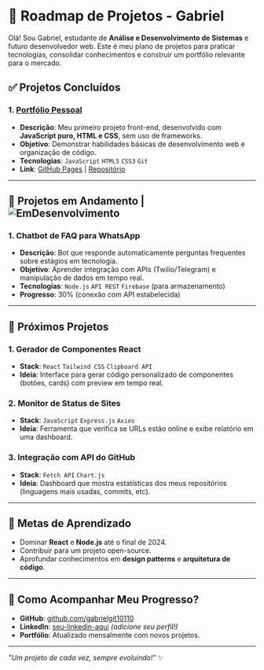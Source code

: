# 🚀 Roadmap de Projetos - Gabriel 

Olá! Sou Gabriel, estudante de **Análise e Desenvolvimento de Sistemas** e futuro desenvolvedor web. Este é meu plano de projetos para praticar tecnologias, consolidar conhecimentos e construir um portfólio relevante para o mercado.

## ✅ **Projetos Concluídos**

### 1. [Portfólio Pessoal](https://gabrielgit10110.github.io/)
- **Descrição**: Meu primeiro projeto front-end, desenvolvido com **JavaScript puro, HTML e CSS**, sem uso de frameworks.
- **Objetivo**: Demonstrar habilidades básicas de desenvolvimento web e organização de código.
- **Tecnologias**: `JavaScript` `HTML5` `CSS3` `Git`
- **Link**: [GitHub Pages](https://gabrielgit10110.github.io/) | [Repositório](https://github.com/gabrielgit10110/gabrielgit10110.github.io)

---

## 🔧 **Projetos em Andamento** | ![EmDesenvolvimento](https://img.shields.io/badge/fase_de-planejamento-orange)

### 1. **Chatbot de FAQ para WhatsApp**
- **Descrição**: Bot que responde automaticamente perguntas frequentes sobre estágios em tecnologia.
- **Objetivo**: Aprender integração com APIs (Twilio/Telegram) e manipulação de dados em tempo real.
- **Tecnologias**: `Node.js` `API REST` `Firebase` (para armazenamento)
- **Progresso**: 30% (conexão com API estabelecida)

---

## 📅 **Próximos Projetos**

### 1. **Gerador de Componentes React**
- **Stack**: `React` `Tailwind CSS` `Clipboard API`
- **Ideia**: Interface para gerar código personalizado de componentes (botões, cards) com preview em tempo real.

### 2. **Monitor de Status de Sites**
- **Stack**: `JavaScript` `Express.js` `Axios`
- **Ideia**: Ferramenta que verifica se URLs estão online e exibe relatório em uma dashboard.

### 3. **Integração com API do GitHub**
- **Stack**: `Fetch API` `Chart.js`
- **Ideia**: Dashboard que mostra estatísticas dos meus repositórios (linguagens mais usadas, commits, etc).

---

## 🌱 **Metas de Aprendizado**
- Dominar **React** e **Node.js** até o final de 2024.
- Contribuir para um projeto open-source.
- Aprofundar conhecimentos em **design patterns** e **arquitetura de código**.

---

## 🤝 **Como Acompanhar Meu Progresso?**
- **GitHub**: [github.com/gabrielgit10110](https://github.com/gabrielgit10110)
- **LinkedIn**: [seu-linkedin-aqui](link) *(adicione seu perfil!)*
- **Portfólio**: Atualizado mensalmente com novos projetos.

---

*"Um projeto de cada vez, sempre evoluindo!"* ✨
